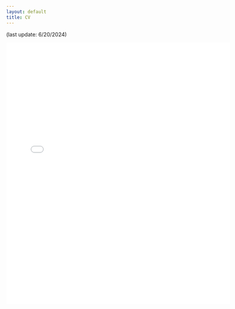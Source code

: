 ```yaml
---
layout: default
title: CV
---
```


(last update: 6/20/2024)

<!--<style>
.pdfobject-container {    
	width: 600px;
   height: 700px;
}
</style>

<div id="cv"></div>
<script src="/script/pdfobject.js"></script>
<script>PDFObject.embed("/CV/CV.pdf#toolbar=0&navpanes=0", "#cv");</script>-->

<embed src="/CV/CV.pdf#toolbar=0&navpanes=0" type="application/pdf" width="600px" height="700px">
